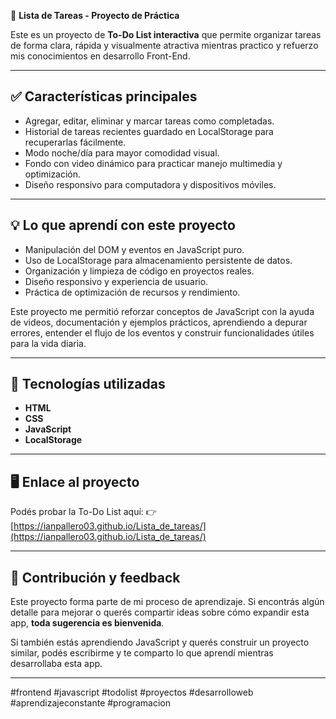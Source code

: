 🌿 **Lista de Tareas - Proyecto de Práctica**

Este es un proyecto de **To-Do List interactiva** que permite organizar tareas de forma clara, rápida y visualmente atractiva mientras practico y refuerzo mis conocimientos en desarrollo Front-End.

---

## ✅ Características principales
- Agregar, editar, eliminar y marcar tareas como completadas.
- Historial de tareas recientes guardado en LocalStorage para recuperarlas fácilmente.
- Modo noche/día para mayor comodidad visual.
- Fondo con video dinámico para practicar manejo multimedia y optimización.
- Diseño responsivo para computadora y dispositivos móviles.

---

## 💡 Lo que aprendí con este proyecto
- Manipulación del DOM y eventos en JavaScript puro.
- Uso de LocalStorage para almacenamiento persistente de datos.
- Organización y limpieza de código en proyectos reales.
- Diseño responsivo y experiencia de usuario.
- Práctica de optimización de recursos y rendimiento.

Este proyecto me permitió reforzar conceptos de JavaScript con la ayuda de videos, documentación y ejemplos prácticos, aprendiendo a depurar errores, entender el flujo de los eventos y construir funcionalidades útiles para la vida diaria.

---

## 🚀 Tecnologías utilizadas
- **HTML**
- **CSS**
- **JavaScript**
- **LocalStorage**

---

## 🖥️ Enlace al proyecto
Podés probar la To-Do List aquí:
👉 [https://ianpallero03.github.io/Lista_de_tareas/](https://ianpallero03.github.io/Lista_de_tareas/)

---

## 🤝 Contribución y feedback
Este proyecto forma parte de mi proceso de aprendizaje. Si encontrás algún detalle para mejorar o querés compartir ideas sobre cómo expandir esta app, **toda sugerencia es bienvenida**.

Si también estás aprendiendo JavaScript y querés construir un proyecto similar, podés escribirme y te comparto lo que aprendí mientras desarrollaba esta app.

---

#frontend #javascript #todolist #proyectos #desarrolloweb #aprendizajeconstante #programacion

